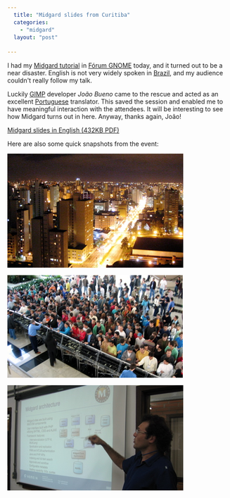 ```yaml
---
  title: "Midgard slides from Curitiba"
  categories: 
    - "midgard"
  layout: "post"

---
```

I had my [Midgard tutorial][1] in [Fórum GNOME][2] today, and it turned out to be a near disaster. English is not very widely spoken in [Brazil][3], and my audience couldn't really follow my talk. 

Luckily [GIMP][4] developer _João Bueno_ came to the rescue and acted as an excellent [Portuguese][5] translator. This saved the session and enabled me to have meaningful interaction with the attendees. It will be interesting to see how Midgard turns out in here. Anyway, thanks again, João!

[Midgard slides in English (432KB PDF)](/files/Midgard_CMS-20051126-en.pdf)

Here are also some quick snapshots from the event:

![Curitiba at night from Bristol Brazil 500 hotel](/files/Curitiba_at_night.jpg)

![Attendees queuing for translation headphones](/files/People_queuing_for_translation_headphones.jpg)

![Joao translating Midgard slides](/files/Joao_translating_slides.jpg)

[1]: http://bergie.iki.fi/blog/going-to-forum-gnome/
[2]: http://www.forumgnome.com.br/
[3]: http://en.wikipedia.org/wiki/Brazil
[4]: http://www.gimp.org/
[5]: http://en.wikipedia.org/wiki/Portuguese_language